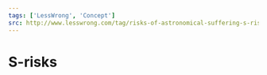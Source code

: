```yaml
---
tags: ['LessWrong', 'Concept']
src: http://www.lesswrong.com/tag/risks-of-astronomical-suffering-s-risks
---
```


# S-risks
